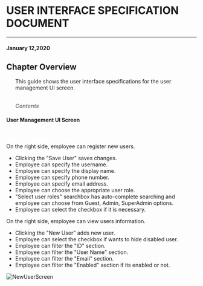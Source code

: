 # USER INTERFACE SPECIFICATION DOCUMENT
-----------------------------------------------------
#### January 12,2020
## Chapter Overview
<ul>This guide shows the user interface specifications for the user management UI screen.

<br><span style="color:grey">***Contents***</span></ul>
####  User Management UI Screen

<br><b><span style="color:white">User Management UI Screen </span></b><br>
On the right side, employee can register new users. <br>
* Clicking the "Save User" saves changes.
* Employee can specify the username.
* Employee can specify the display name.
* Employee can specify phone number.
* Employee can specify email address.
* Employee can choose the appropriate user role.
* "Select user roles" searchbox has auto-complete searching and employee can choose from Guest, Admin, SuperAdmin options.
* Employee can select the checkbox if it is necessary.

On the right side, employee can view users information. <br>
* Clicking the "New User" adds new user.
* Employee can select the checkbox if wants to hide disabled user.
* Employee can filter the "ID" section.
* Employee can filter the "User Name" section.
* Employee can filter the "Email" section.
* Employee can filter the "Enabled" section if its enabled or not.

![NewUserScreen](https://i.imgur.com/hHiemtv.png)  







